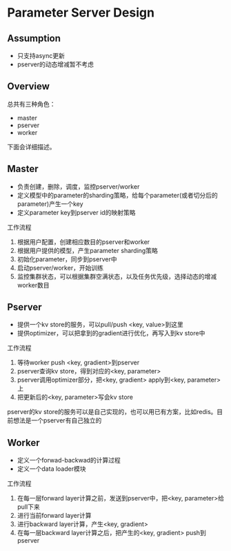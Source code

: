 # Parameter Server Design

## Assumption

- 只支持async更新
- pserver的动态增减暂不考虑

## Overview

总共有三种角色：

- master
- pserver
- worker

下面会详细描述。


## Master

- 负责创建，删除，调度，监控pserver/worker
- 定义模型中的parameter的sharding策略，给每个parameter(或者切分后的parameter)产生一个key
- 定义parameter key到pserver id的映射策略

工作流程

1. 根据用户配置，创建相应数目的pserver和worker
2. 根据用户提供的模型，产生parameter sharding策略
3. 初始化parameter，同步到pserver中
4. 启动pserver/worker，开始训练
5. 监控集群状态，可以根据集群空满状态，以及任务优先级，选择动态的增减worker数目


## Pserver

- 提供一个kv store的服务，可以pull/push <key, value>到这里
- 提供optimizer，可以把拿到的gradient进行优化，再写入到kv store中


工作流程

1. 等待worker push <key, gradient>到pserver
2. pserver查询kv store，得到对应的<key, parameter>
3. pserver调用optimizer部分，把<key, gradient> apply到<key, parameter>上
4. 把更新后的<key, parameter>写会kv store

pserver的kv store的服务可以是自己实现的，也可以用已有方案，比如redis。目前想法是一个pserver有自己独立的


## Worker

- 定义一个forwad-backwad的计算过程
- 定义一个data loader模块

工作流程

1. 在每一层forward layer计算之前，发送<key>到pserver中，把<key, parameter>给pull下来
2. 进行当前forward layer计算
3. 进行backward layer计算，产生<key, gradient>
4. 在每一层backward layer计算之后，把产生的<key, gradient> push到pserver